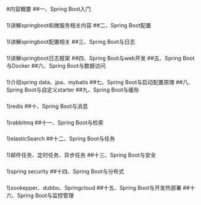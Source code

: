 #内容概要
##一、Spring Boot入门
###
1)讲解springboot和微服务相关内容
##二、Spring Boot配置
###
1)讲解springboot配置相关
##三、Spring Boot与日志
###
1)讲解springboot日志框架
##四、Spring Boot与web开发
##五、Spring Boot与Docker
##六、Spring Boot与数据访问
###
1)介绍spring data、jpa、mybatis
##七、Spring Boot与启动配置原理
##八、Spring Boot与自定义starter
##九、Spring Boot与缓存
###
1)redis
##十、Spring Boot与消息
###
1)rabbitmq
##十一、Spring Boot与检索
###
1)elasticSearch
##十二、Spring Boot与任务
###
1)邮件任务、定时任务、异步任务
##十三、Spring Boot与安全
###
1)spring security
##十四、Spring Boot与分布式
###
1)zookepper、dubbo、Springcloud
##十五、Spring Boot与开发热部署
##十六、Spring Boot与监控管理